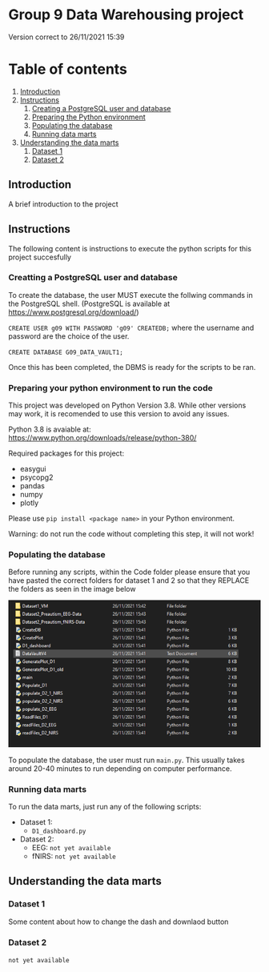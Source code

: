 # Group 9 Data Warehousing project
Version correct to 26/11/2021 15:39

# Table of contents
1. [Introduction](#introduction)
2. [Instructions](#instructions)
    1. [Creating a PostgreSQL user and database](#instructions1)
    2. [Preparing the Python environment](#instructions2)
    3. [Populating the database](#instructions3)
    4. [Running data marts](#instructions4)
3. [Understanding the data marts](#explanation)
    1. [Dataset 1](#datamart1)
    2. [Dataset 2](#datamart2)

## Introduction <a name="introduction"></a>

A brief introduction to the project

## Instructions <a name="instructions"></a>
The following content is instructions to execute the python scripts for this project succesfully

### Creatting a PostgreSQL user and database <a name="instructions1"></a>

To create the database, the user MUST execute the follwing commands in the PostgreSQL shell. (PostgreSQL is available at https://www.postgresql.org/download/)

`CREATE USER g09 WITH PASSWORD 'g09' CREATEDB;` where the username and password are the choice of the user.

`CREATE DATABASE G09_DATA_VAULT1;`

Once this has been completed, the DBMS is ready for the scripts to be ran.

### Preparing your python environment to run the code <a name="instructions2"></a>

This project was developed on Python Version 3.8. While other versions may work, it is recomended to use this version to avoid any issues.

Python 3.8 is avaiable at: https://www.python.org/downloads/release/python-380/

Required packages for this project:

- easygui
- psycopg2
- pandas
- numpy
- plotly

Please use `pip install <package name>` in your Python environment.

Warning: do not run the code without completing this step, it will not work!

### Populating the database <a name="instructions3"></a>

Before running any scripts, within the Code folder please ensure that you have pasted the correct folders for dataset 1 and 2 so that they REPLACE the folders as seen in the image below

![Screenshot](https://raw.githubusercontent.com/MattBenyon/DataVault/main/Screenshot%202021-11-26%20154714.png)

To populate the database, the user must run `main.py`. This usually takes around 20-40 minutes to run depending on computer performance.

### Running data marts <a name="instructions4"></a>

To run the data marts, just run any of the following scripts:

- Dataset 1:
    -  `D1_dashboard.py`
- Dataset 2:
    - EEG: `not yet available`
    - fNIRS: `not yet available`


## Understanding the data marts <a name="explanation"></a>

### Dataset 1 <a name="datamart1"></a>

Some content about how to change the dash and downlaod button

### Dataset 2 <a name="datamart2"></a>

`not yet available`


